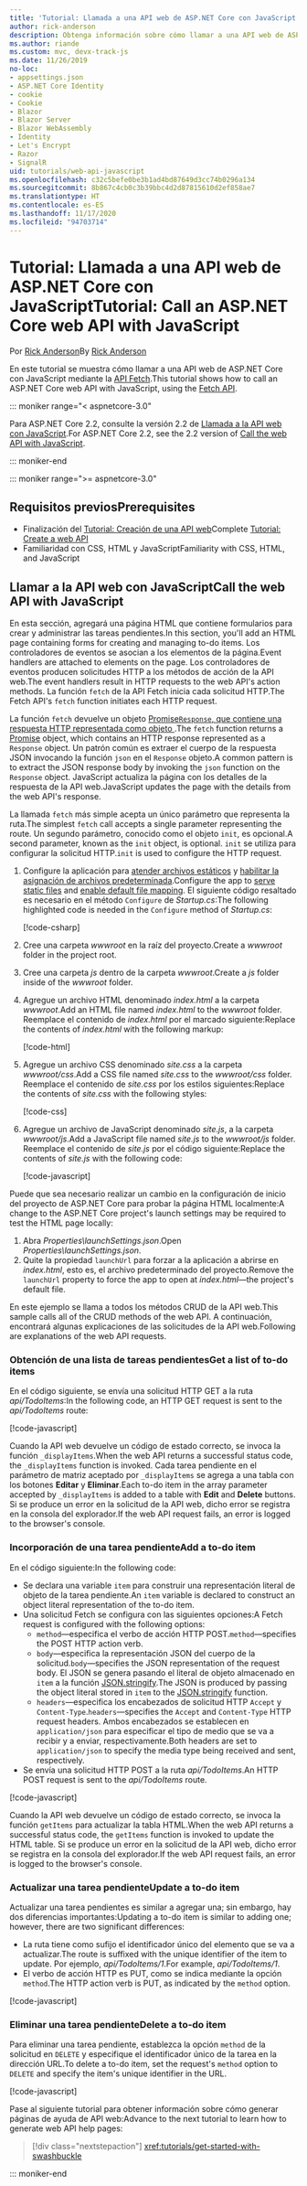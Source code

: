 ```yaml
---
title: 'Tutorial: Llamada a una API web de ASP.NET Core con JavaScript'
author: rick-anderson
description: Obtenga información sobre cómo llamar a una API web de ASP.NET Core con JavaScript.
ms.author: riande
ms.custom: mvc, devx-track-js
ms.date: 11/26/2019
no-loc:
- appsettings.json
- ASP.NET Core Identity
- cookie
- Cookie
- Blazor
- Blazor Server
- Blazor WebAssembly
- Identity
- Let's Encrypt
- Razor
- SignalR
uid: tutorials/web-api-javascript
ms.openlocfilehash: c32c5befe0be3b1ad4bd87649d3cc74b0296a134
ms.sourcegitcommit: 8b867c4cb0c3b39bbc4d2d87815610d2ef858ae7
ms.translationtype: HT
ms.contentlocale: es-ES
ms.lasthandoff: 11/17/2020
ms.locfileid: "94703714"
---
```

# <a name="tutorial-call-an-aspnet-core-web-api-with-javascript"></a><span data-ttu-id="d1568-103">Tutorial: Llamada a una API web de ASP.NET Core con JavaScript</span><span class="sxs-lookup"><span data-stu-id="d1568-103">Tutorial: Call an ASP.NET Core web API with JavaScript</span></span>

<span data-ttu-id="d1568-104">Por [Rick Anderson](https://twitter.com/RickAndMSFT)</span><span class="sxs-lookup"><span data-stu-id="d1568-104">By [Rick Anderson](https://twitter.com/RickAndMSFT)</span></span>

<span data-ttu-id="d1568-105">En este tutorial se muestra cómo llamar a una API web de ASP.NET Core con JavaScript mediante la [API Fetch](https://developer.mozilla.org/docs/Web/API/Fetch_API).</span><span class="sxs-lookup"><span data-stu-id="d1568-105">This tutorial shows how to call an ASP.NET Core web API with JavaScript, using the [Fetch API](https://developer.mozilla.org/docs/Web/API/Fetch_API).</span></span>

::: moniker range="< aspnetcore-3.0"

<span data-ttu-id="d1568-106">Para ASP.NET Core 2.2, consulte la versión 2.2 de [Llamada a la API web con JavaScript](xref:tutorials/first-web-api#call-the-web-api-with-javascript).</span><span class="sxs-lookup"><span data-stu-id="d1568-106">For ASP.NET Core 2.2, see the 2.2 version of [Call the web API with JavaScript](xref:tutorials/first-web-api#call-the-web-api-with-javascript).</span></span>

::: moniker-end

::: moniker range=">= aspnetcore-3.0"

## <a name="prerequisites"></a><span data-ttu-id="d1568-107">Requisitos previos</span><span class="sxs-lookup"><span data-stu-id="d1568-107">Prerequisites</span></span>

* <span data-ttu-id="d1568-108">Finalización del [Tutorial: Creación de una API web](xref:tutorials/first-web-api)</span><span class="sxs-lookup"><span data-stu-id="d1568-108">Complete [Tutorial: Create a web API](xref:tutorials/first-web-api)</span></span>
* <span data-ttu-id="d1568-109">Familiaridad con CSS, HTML y JavaScript</span><span class="sxs-lookup"><span data-stu-id="d1568-109">Familiarity with CSS, HTML, and JavaScript</span></span>

## <a name="call-the-web-api-with-javascript"></a><span data-ttu-id="d1568-110">Llamar a la API web con JavaScript</span><span class="sxs-lookup"><span data-stu-id="d1568-110">Call the web API with JavaScript</span></span>

<span data-ttu-id="d1568-111">En esta sección, agregará una página HTML que contiene formularios para crear y administrar las tareas pendientes.</span><span class="sxs-lookup"><span data-stu-id="d1568-111">In this section, you'll add an HTML page containing forms for creating and managing to-do items.</span></span> <span data-ttu-id="d1568-112">Los controladores de eventos se asocian a los elementos de la página.</span><span class="sxs-lookup"><span data-stu-id="d1568-112">Event handlers are attached to elements on the page.</span></span> <span data-ttu-id="d1568-113">Los controladores de eventos producen solicitudes HTTP a los métodos de acción de la API web.</span><span class="sxs-lookup"><span data-stu-id="d1568-113">The event handlers result in HTTP requests to the web API's action methods.</span></span> <span data-ttu-id="d1568-114">La función `fetch` de la API Fetch inicia cada solicitud HTTP.</span><span class="sxs-lookup"><span data-stu-id="d1568-114">The Fetch API's `fetch` function initiates each HTTP request.</span></span>

<span data-ttu-id="d1568-115">La función `fetch` devuelve un objeto [Promise`Response`, que contiene una respuesta HTTP representada como objeto ](https://developer.mozilla.org/docs/Web/JavaScript/Reference/Global_Objects/Promise).</span><span class="sxs-lookup"><span data-stu-id="d1568-115">The `fetch` function returns a [Promise](https://developer.mozilla.org/docs/Web/JavaScript/Reference/Global_Objects/Promise) object, which contains an HTTP response represented as a `Response` object.</span></span> <span data-ttu-id="d1568-116">Un patrón común es extraer el cuerpo de la respuesta JSON invocando la función `json` en el `Response` objeto.</span><span class="sxs-lookup"><span data-stu-id="d1568-116">A common pattern is to extract the JSON response body by invoking the `json` function on the `Response` object.</span></span> <span data-ttu-id="d1568-117">JavaScript actualiza la página con los detalles de la respuesta de la API web.</span><span class="sxs-lookup"><span data-stu-id="d1568-117">JavaScript updates the page with the details from the web API's response.</span></span>

<span data-ttu-id="d1568-118">La llamada `fetch` más simple acepta un único parámetro que representa la ruta.</span><span class="sxs-lookup"><span data-stu-id="d1568-118">The simplest `fetch` call accepts a single parameter representing the route.</span></span> <span data-ttu-id="d1568-119">Un segundo parámetro, conocido como el objeto `init`, es opcional.</span><span class="sxs-lookup"><span data-stu-id="d1568-119">A second parameter, known as the `init` object, is optional.</span></span> <span data-ttu-id="d1568-120">`init` se utiliza para configurar la solicitud HTTP.</span><span class="sxs-lookup"><span data-stu-id="d1568-120">`init` is used to configure the HTTP request.</span></span>

1. <span data-ttu-id="d1568-121">Configure la aplicación para [atender archivos estáticos](/dotnet/api/microsoft.aspnetcore.builder.staticfileextensions.usestaticfiles#Microsoft_AspNetCore_Builder_StaticFileExtensions_UseStaticFiles_Microsoft_AspNetCore_Builder_IApplicationBuilder_) y [habilitar la asignación de archivos predeterminada](/dotnet/api/microsoft.aspnetcore.builder.defaultfilesextensions.usedefaultfiles#Microsoft_AspNetCore_Builder_DefaultFilesExtensions_UseDefaultFiles_Microsoft_AspNetCore_Builder_IApplicationBuilder_).</span><span class="sxs-lookup"><span data-stu-id="d1568-121">Configure the app to [serve static files](/dotnet/api/microsoft.aspnetcore.builder.staticfileextensions.usestaticfiles#Microsoft_AspNetCore_Builder_StaticFileExtensions_UseStaticFiles_Microsoft_AspNetCore_Builder_IApplicationBuilder_) and [enable default file mapping](/dotnet/api/microsoft.aspnetcore.builder.defaultfilesextensions.usedefaultfiles#Microsoft_AspNetCore_Builder_DefaultFilesExtensions_UseDefaultFiles_Microsoft_AspNetCore_Builder_IApplicationBuilder_).</span></span> <span data-ttu-id="d1568-122">El siguiente código resaltado es necesario en el método `Configure` de *Startup.cs*:</span><span class="sxs-lookup"><span data-stu-id="d1568-122">The following highlighted code is needed in the `Configure` method of *Startup.cs*:</span></span>

    [!code-csharp[](first-web-api/samples/3.0/TodoApi/StartupJavaScript.cs?highlight=8-9&name=snippet_configure)]

1. <span data-ttu-id="d1568-123">Cree una carpeta *wwwroot* en la raíz del proyecto.</span><span class="sxs-lookup"><span data-stu-id="d1568-123">Create a *wwwroot* folder in the project root.</span></span>

1. <span data-ttu-id="d1568-124">Cree una carpeta *js* dentro de la carpeta *wwwroot*.</span><span class="sxs-lookup"><span data-stu-id="d1568-124">Create a *js* folder inside of the *wwwroot* folder.</span></span>

1. <span data-ttu-id="d1568-125">Agregue un archivo HTML denominado *index.html* a la carpeta *wwwroot*.</span><span class="sxs-lookup"><span data-stu-id="d1568-125">Add an HTML file named *index.html* to the *wwwroot* folder.</span></span> <span data-ttu-id="d1568-126">Reemplace el contenido de *index.html* por el marcado siguiente:</span><span class="sxs-lookup"><span data-stu-id="d1568-126">Replace the contents of *index.html* with the following markup:</span></span>

    [!code-html[](first-web-api/samples/3.0/TodoApi/wwwroot/index.html)]

1. <span data-ttu-id="d1568-127">Agregue un archivo CSS denominado *site.css* a la carpeta *wwwroot/css*.</span><span class="sxs-lookup"><span data-stu-id="d1568-127">Add a CSS file named *site.css* to the *wwwroot/css* folder.</span></span> <span data-ttu-id="d1568-128">Reemplace el contenido de *site.css* por los estilos siguientes:</span><span class="sxs-lookup"><span data-stu-id="d1568-128">Replace the contents of *site.css* with the following styles:</span></span>

    [!code-css[](first-web-api/samples/3.0/TodoApi/wwwroot/css/site.css)]

1. <span data-ttu-id="d1568-129">Agregue un archivo de JavaScript denominado *site.js*, a la carpeta *wwwroot/js*.</span><span class="sxs-lookup"><span data-stu-id="d1568-129">Add a JavaScript file named *site.js* to the *wwwroot/js* folder.</span></span> <span data-ttu-id="d1568-130">Reemplace el contenido de *site.js* por el código siguiente:</span><span class="sxs-lookup"><span data-stu-id="d1568-130">Replace the contents of *site.js* with the following code:</span></span>

    [!code-javascript[](first-web-api/samples/3.0/TodoApi/wwwroot/js/site.js?name=snippet_SiteJs)]

<span data-ttu-id="d1568-131">Puede que sea necesario realizar un cambio en la configuración de inicio del proyecto de ASP.NET Core para probar la página HTML localmente:</span><span class="sxs-lookup"><span data-stu-id="d1568-131">A change to the ASP.NET Core project's launch settings may be required to test the HTML page locally:</span></span>

1. <span data-ttu-id="d1568-132">Abra *Properties\launchSettings.json*.</span><span class="sxs-lookup"><span data-stu-id="d1568-132">Open *Properties\launchSettings.json*.</span></span>
1. <span data-ttu-id="d1568-133">Quite la propiedad `launchUrl` para forzar a la aplicación a abrirse en *index.html*, esto es, el archivo predeterminado del proyecto.</span><span class="sxs-lookup"><span data-stu-id="d1568-133">Remove the `launchUrl` property to force the app to open at *index.html*&mdash;the project's default file.</span></span>

<span data-ttu-id="d1568-134">En este ejemplo se llama a todos los métodos CRUD de la API web.</span><span class="sxs-lookup"><span data-stu-id="d1568-134">This sample calls all of the CRUD methods of the web API.</span></span> <span data-ttu-id="d1568-135">A continuación, encontrará algunas explicaciones de las solicitudes de la API web.</span><span class="sxs-lookup"><span data-stu-id="d1568-135">Following are explanations of the web API requests.</span></span>

### <a name="get-a-list-of-to-do-items"></a><span data-ttu-id="d1568-136">Obtención de una lista de tareas pendientes</span><span class="sxs-lookup"><span data-stu-id="d1568-136">Get a list of to-do items</span></span>

<span data-ttu-id="d1568-137">En el código siguiente, se envía una solicitud HTTP GET a la ruta *api/TodoItems*:</span><span class="sxs-lookup"><span data-stu-id="d1568-137">In the following code, an HTTP GET request is sent to the *api/TodoItems* route:</span></span>

[!code-javascript[](first-web-api/samples/3.0/TodoApi/wwwroot/js/site.js?name=snippet_GetItems)]

<span data-ttu-id="d1568-138">Cuando la API web devuelve un código de estado correcto, se invoca la función `_displayItems`.</span><span class="sxs-lookup"><span data-stu-id="d1568-138">When the web API returns a successful status code, the `_displayItems` function is invoked.</span></span> <span data-ttu-id="d1568-139">Cada tarea pendiente en el parámetro de matriz aceptado por `_displayItems` se agrega a una tabla con los botones **Editar** y **Eliminar**.</span><span class="sxs-lookup"><span data-stu-id="d1568-139">Each to-do item in the array parameter accepted by `_displayItems` is added to a table with **Edit** and **Delete** buttons.</span></span> <span data-ttu-id="d1568-140">Si se produce un error en la solicitud de la API web, dicho error se registra en la consola del explorador.</span><span class="sxs-lookup"><span data-stu-id="d1568-140">If the web API request fails, an error is logged to the browser's console.</span></span>

### <a name="add-a-to-do-item"></a><span data-ttu-id="d1568-141">Incorporación de una tarea pendiente</span><span class="sxs-lookup"><span data-stu-id="d1568-141">Add a to-do item</span></span>

<span data-ttu-id="d1568-142">En el código siguiente:</span><span class="sxs-lookup"><span data-stu-id="d1568-142">In the following code:</span></span>

* <span data-ttu-id="d1568-143">Se declara una variable `item` para construir una representación literal de objeto de la tarea pendiente.</span><span class="sxs-lookup"><span data-stu-id="d1568-143">An `item` variable is declared to construct an object literal representation of the to-do item.</span></span>
* <span data-ttu-id="d1568-144">Una solicitud Fetch se configura con las siguientes opciones:</span><span class="sxs-lookup"><span data-stu-id="d1568-144">A Fetch request is configured with the following options:</span></span>
  * <span data-ttu-id="d1568-145">`method`&mdash;especifica el verbo de acción HTTP POST.</span><span class="sxs-lookup"><span data-stu-id="d1568-145">`method`&mdash;specifies the POST HTTP action verb.</span></span>
  * <span data-ttu-id="d1568-146">`body`&mdash;especifica la representación JSON del cuerpo de la solicitud.</span><span class="sxs-lookup"><span data-stu-id="d1568-146">`body`&mdash;specifies the JSON representation of the request body.</span></span> <span data-ttu-id="d1568-147">El JSON se genera pasando el literal de objeto almacenado en `item` a la función [JSON.stringify](https://developer.mozilla.org/docs/Web/JavaScript/Reference/Global_Objects/JSON/stringify).</span><span class="sxs-lookup"><span data-stu-id="d1568-147">The JSON is produced by passing the object literal stored in `item` to the [JSON.stringify](https://developer.mozilla.org/docs/Web/JavaScript/Reference/Global_Objects/JSON/stringify) function.</span></span>
  * <span data-ttu-id="d1568-148">`headers`&mdash;especifica los encabezados de solicitud HTTP `Accept` y `Content-Type`.</span><span class="sxs-lookup"><span data-stu-id="d1568-148">`headers`&mdash;specifies the `Accept` and `Content-Type` HTTP request headers.</span></span> <span data-ttu-id="d1568-149">Ambos encabezados se establecen en `application/json` para especificar el tipo de medio que se va a recibir y a enviar, respectivamente.</span><span class="sxs-lookup"><span data-stu-id="d1568-149">Both headers are set to `application/json` to specify the media type being received and sent, respectively.</span></span>
* <span data-ttu-id="d1568-150">Se envía una solicitud HTTP POST a la ruta *api/TodoItems*.</span><span class="sxs-lookup"><span data-stu-id="d1568-150">An HTTP POST request is sent to the *api/TodoItems* route.</span></span>

[!code-javascript[](first-web-api/samples/3.0/TodoApi/wwwroot/js/site.js?name=snippet_AddItem)]

<span data-ttu-id="d1568-151">Cuando la API web devuelve un código de estado correcto, se invoca la función `getItems` para actualizar la tabla HTML.</span><span class="sxs-lookup"><span data-stu-id="d1568-151">When the web API returns a successful status code, the `getItems` function is invoked to update the HTML table.</span></span> <span data-ttu-id="d1568-152">Si se produce un error en la solicitud de la API web, dicho error se registra en la consola del explorador.</span><span class="sxs-lookup"><span data-stu-id="d1568-152">If the web API request fails, an error is logged to the browser's console.</span></span>

### <a name="update-a-to-do-item"></a><span data-ttu-id="d1568-153">Actualizar una tarea pendiente</span><span class="sxs-lookup"><span data-stu-id="d1568-153">Update a to-do item</span></span>

<span data-ttu-id="d1568-154">Actualizar una tarea pendientes es similar a agregar una; sin embargo, hay dos diferencias importantes:</span><span class="sxs-lookup"><span data-stu-id="d1568-154">Updating a to-do item is similar to adding one; however, there are two significant differences:</span></span>

* <span data-ttu-id="d1568-155">La ruta tiene como sufijo el identificador único del elemento que se va a actualizar.</span><span class="sxs-lookup"><span data-stu-id="d1568-155">The route is suffixed with the unique identifier of the item to update.</span></span> <span data-ttu-id="d1568-156">Por ejemplo, *api/TodoItems/1*.</span><span class="sxs-lookup"><span data-stu-id="d1568-156">For example, *api/TodoItems/1*.</span></span>
* <span data-ttu-id="d1568-157">El verbo de acción HTTP es PUT, como se indica mediante la opción `method`.</span><span class="sxs-lookup"><span data-stu-id="d1568-157">The HTTP action verb is PUT, as indicated by the `method` option.</span></span>

[!code-javascript[](first-web-api/samples/3.0/TodoApi/wwwroot/js/site.js?name=snippet_UpdateItem)]

### <a name="delete-a-to-do-item"></a><span data-ttu-id="d1568-158">Eliminar una tarea pendiente</span><span class="sxs-lookup"><span data-stu-id="d1568-158">Delete a to-do item</span></span>

<span data-ttu-id="d1568-159">Para eliminar una tarea pendiente, establezca la opción `method` de la solicitud en `DELETE` y especifique el identificador único de la tarea en la dirección URL.</span><span class="sxs-lookup"><span data-stu-id="d1568-159">To delete a to-do item, set the request's `method` option to `DELETE` and specify the item's unique identifier in the URL.</span></span>

[!code-javascript[](first-web-api/samples/3.0/TodoApi/wwwroot/js/site.js?name=snippet_DeleteItem)]

<span data-ttu-id="d1568-160">Pase al siguiente tutorial para obtener información sobre cómo generar páginas de ayuda de API web:</span><span class="sxs-lookup"><span data-stu-id="d1568-160">Advance to the next tutorial to learn how to generate web API help pages:</span></span>

> [!div class="nextstepaction"]
> <xref:tutorials/get-started-with-swashbuckle>

::: moniker-end
